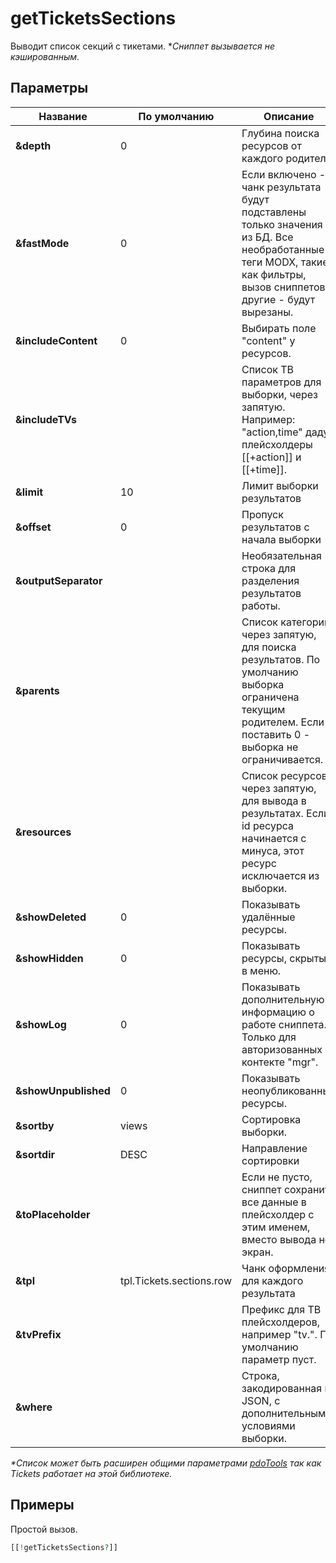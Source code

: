 # getTicketsSections

Выводит список секций с тикетами.
**Сниппет вызывается не кэшированным.*

## Параметры

| Название             | По умолчанию             | Описание                                                                                                                                                               |
| -------------------- | ------------------------ | ---------------------------------------------------------------------------------------------------------------------------------------------------------------------- |
| **&depth**           | 0                        | Глубина поиска ресурсов от каждого родителя.                                                                                                                           |
| **&fastMode**        | 0                        | Если включено - в чанк результата будут подставлены только значения из БД. Все необработанные теги MODX, такие как фильтры, вызов сниппетов и другие - будут вырезаны. |
| **&includeContent**  | 0                        | Выбирать поле "content" у ресурсов.                                                                                                                                    |
| **&includeTVs**      |                          | Список ТВ параметров для выборки, через запятую. Например: "action,time" дадут плейсхолдеры [[+action]] и [[+time]].                                                   |
| **&limit**           | 10                       | Лимит выборки результатов                                                                                                                                              |
| **&offset**          | 0                        | Пропуск результатов с начала выборки                                                                                                                                   |
| **&outputSeparator** |                          | Необязательная строка для разделения результатов работы.                                                                                                               |
| **&parents**         |                          | Список категорий, через запятую, для поиска результатов. По умолчанию выборка ограничена текущим родителем. Если поставить 0 - выборка не ограничивается.              |
| **&resources**       |                          | Список ресурсов, через запятую, для вывода в результатах. Если id ресурса начинается с минуса, этот ресурс исключается из выборки.                                     |
| **&showDeleted**     | 0                        | Показывать удалённые ресурсы.                                                                                                                                          |
| **&showHidden**      | 0                        | Показывать ресурсы, скрытые в меню.                                                                                                                                    |
| **&showLog**         | 0                        | Показывать дополнительную информацию о работе сниппета. Только для авторизованных в контекте "mgr".                                                                    |
| **&showUnpublished** | 0                        | Показывать неопубликованные ресурсы.                                                                                                                                   |
| **&sortby**          | views                    | Сортировка выборки.                                                                                                                                                    |
| **&sortdir**         | DESC                     | Направление сортировки                                                                                                                                                 |
| **&toPlaceholder**   |                          | Если не пусто, сниппет сохранит все данные в плейсхолдер с этим именем, вместо вывода не экран.                                                                        |
| **&tpl**             | tpl.Tickets.sections.row | Чанк оформления для каждого результата                                                                                                                                 |
| **&tvPrefix**        |                          | Префикс для ТВ плейсхолдеров, например "tv.". По умолчанию параметр пуст.                                                                                              |
| **&where**           |                          | Строка, закодированная в JSON, с дополнительными условиями выборки.                                                                                                    |

*\*Список может быть расширен общими параметрами [pdoTools][1] так как Tickets работает на этой библиотеке.*

## Примеры

Простой вызов.

```php
[[!getTicketsSections?]]
```

[1]: /components/01_pdoTools/04_Общие_параметры.md
